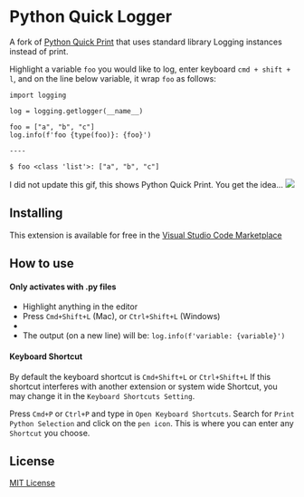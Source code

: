# Python Quick Logger

A fork of [Python Quick Print](https://marketplace.visualstudio.com/items?itemName=AhadCove.python-quick-print) that uses standard library Logging instances instead of print.

Highlight a variable `foo` you would like to log, enter keyboard `cmd + shift + l`, and on the line below variable, it wrap `foo` as follows:
```
import logging

log = logging.getlogger(__name__)

foo = ["a", "b", "c"]
log.info(f'foo {type(foo)}: {foo}')

----

$ foo <class 'list'>: ["a", "b", "c"]
```

I did not update this gif, this shows Python Quick Print. You get the idea...
![](https://github.com/bcrant/python-logger-vscode/raw/HEAD/images/demo.gif)

## Installing

This extension is available for free in the [Visual Studio Code Marketplace](https://marketplace.visualstudio.com/items?itemName=brian-crant.python-logger-vscode)

## How to use

#### Only activates with .py files

* Highlight anything in the editor
* Press `Cmd+Shift+L` (Mac), or `Ctrl+Shift+L` (Windows)
* 
* The output (on a new line) will be: `log.info(f'variable: {variable}')`

#### Keyboard Shortcut
By default the keyboard shortcut is `Cmd+Shift+L` or `Ctrl+Shift+L`
If this shortcut interferes with another extension or system wide Shortcut, you may change it in the `Keyboard Shortcuts Setting`.

Press `Cmd+P` or `Ctrl+P` and type in `Open Keyboard Shortcuts`.
Search for `Print Python Selection` and click on the `pen icon`.
This is where you can enter any `Shortcut` you choose.

## License
[MIT License](https://github.com/bcrant/python-logger-vscode/blob/HEAD/LICENSE)

